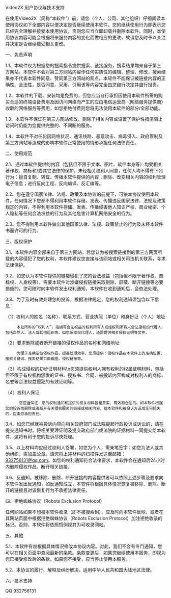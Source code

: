 Video2X 用户协议与技术支持

在使用Video2X（简称“本软件”）前，请您（个人、公司、其他组织）仔细阅读本使用协议如下全部内容以便决定是否继续使用本软件，您的继续使用行为即表示您已经完全理解并接受本使用协议，否则您应当立即卸载并删除本软件。同时，本使用协议内容可能会根据将来服务内容的变化而做相应的更改，故请您及时予以关注并决定是否继续接受相关更改。    

 一、免责声明        

1.1、本软件仅为根据您的搜索指令提供搜索、链接服务，搜索结果均来自于第三方网站，本软件不会对第三方网站内容作任何实质性的编辑、整理、修改，搜索结果亦不代表本软件同意、赞同第三方网站的观点。本软件不能保证被链接内容的正确性、合法性，是否同意、采用、引用该等内容完全由您自行决定并自行担责。       

1.2、本软件的下载、安装均是免费的，但您应当自行承担因使用本软件所需的购买合适的终端设备费用及因访问网络而产生的应由电信运营商（网络服务提供商）收取的网络服务等费用，如您拒绝付费则您将无法使用本软件的部分/全部功能。       

1.3、本软件不保证在第三方网站修改、删除了相关内容或设置了保护性措施阻止访问时仍能为您提供完整的、不间断的服务。      

1.4、本软件不对任何因网络状况、通讯线路、恶意攻击、病毒侵入、政府管制及第三方网站等造成的影响本软件正常使用的情形承担任何法律责任。      

二、使用规范 

 2.1、通过本软件提供的内容（包括但不限于文本、图片、软件本身等）均受相关著作权、商标和/或其它法律的保护，未经相关权利人同意，任何人均不得有下列行为：擅自复制、转载、传播本软件提供的内容；删除、改变相关内容的权利管理电子信息；进行反向工程、反向编译、反汇编等。       

 2.2、您在遵守国家法律、法规、政策及本协议的前提下，可依本协议使用本软件。任何情况下您都不得利用本软件存储、发表、传播违反国家法律、法规及政策规定的内容，不得利用本软件存储、发表、传播侵害他人知识产权、商业秘密、个人隐私等任何合法权益的行为及其他危害计算机网络安全的行为。        

2.3、您不得利用本软件做出其他国家法律、法规、政策禁止的行为及未经本软件书面许可的行为。       

三、版权保护 

3.1、本软件内容全部来自于第三方网站，若您认为被搜索链接到的第三方网页所载的内容侵犯了您的权利，本软件建议您直接与该网站或相关司法机关联系，寻求法律保护。       

3.2、如您认为本软件提供的链接侵犯了您的合法权益（包括但不限于著作权、商标权、人身权等），需要本软件对涉嫌侵权链接采取删除、屏蔽、断开链接等必要措施的，您可随时向本软件发出权利通知，本软件在收到通知后，会依法处理。        

3.3、为了及时有效处理您的投诉，根据法律规定，您的权利通知须包含以下信息：        

（1）权利人的姓名（名称）、联系方式、营业执照（单位）和身份证（个人）地址      

         本处所称的“权利人”，指拥有合法权益的权利所有人或经权利所有人合法授权的代理人，包括自然人、法人或其他组织等。如您系维权代理人，还需提供相关授权证明等文件。      

（2）要求删除或者断开链接的侵权作品的名称和网络地址       

         为便于准确定位侵权作品，提高处理效率，您须提供：侵权作品在本软件上的准确位置、搜索关键词、搜索结果页面截图、侵权链接等。       

（3）构成侵权的初步证明材料\n您须提供权利人拥有权利的权属证明材料，包括但不限于有权机构颁发的证书、授权书、合同、被投诉内容构成对权利人的商标、名誉等合法权益侵犯的有效证明等。        

（4）权利人保证        

          您应当保证：您的权利通知和提供的相关材料皆是真实、有效和合法的。如本软件根据您的投诉而删除或者断开有关侵权服务的链接或相关内容，给本软件和被投诉方造成任何损失的，应由您承担责任。       

 3.4、如您已经就被投诉内容向相关政府部门或法院提起行政投诉或诉讼的，请在提交通知书时，将相关受理证明及提交政府部门或法院的证据材料一同提交给本软件，这将有利于您的投诉尽快处理。        

3.5、以上材料均应经过权利人签署，如您为个人，需亲笔签字；如您为法人或其他组织，需加盖公章。请您将上述材料的扫描件发送至邮箱：932756131@qq.com。如您的权利通知符合法律要求，本软件会在通知后24小时内删除侵权作品、断开相关链接。

3.6、反通知。被移除、删除、断开链接的内容提供者可以依照上述步骤及要求向本软件发出反通知，如反通知成立，本软件将根据具体情况恢复被移除、删除、断开的链接且对该恢复行为不承担法律责任。      

四、拒绝蜘蛛协议（Robots Exclusion Protocol） 

任何网站如果不想被本软件收录（即不被搜索到），应及时向本软件反映，或者在其网站页面中根据拒绝蜘蛛协议（Robots Exclusion Protocol）加注拒绝收录的标记。否则，本软件将依照惯例视其为可收录网站。        

五、其他 

 5.1、本软件有权根据具体情况修改本协议内容。对此，我们不会有专门通知，您可以在相关页面中查阅最新的条款。条款变更后，如果您继续使用本服务，即视为您已接受修改后的条款。如果您不接受，应当停止使用本服务。       

 5.2、本协议的履行、解释及纠纷解决，适用中华人民共和国大陆地区法律。

六、技术支持

QQ 932756131​​​​​​​

